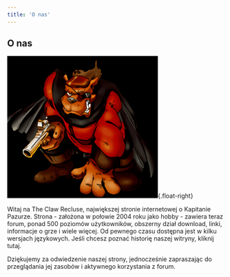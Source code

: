 ```yaml
---
title: 'O nas'
---
```


## O nas

![RedTail](redtailbig.png){.float-right}

Witaj na The Claw Recluse, największej stronie internetowej o Kapitanie Pazurze. Strona - założona w połowie 2004 roku jako hobby - zawiera teraz forum, ponad 500 poziomów użytkowników, obszerny dział download, linki, informacje o grze i wiele więcej. Od pewnego czasu dostępna jest w kilku wersjach językowych. Jeśli chcesz poznać historię naszej witryny, kliknij tutaj.

Dziękujemy za odwiedzenie naszej strony, jednocześnie zapraszając do przeglądania jej zasobów i aktywnego korzystania z forum.
